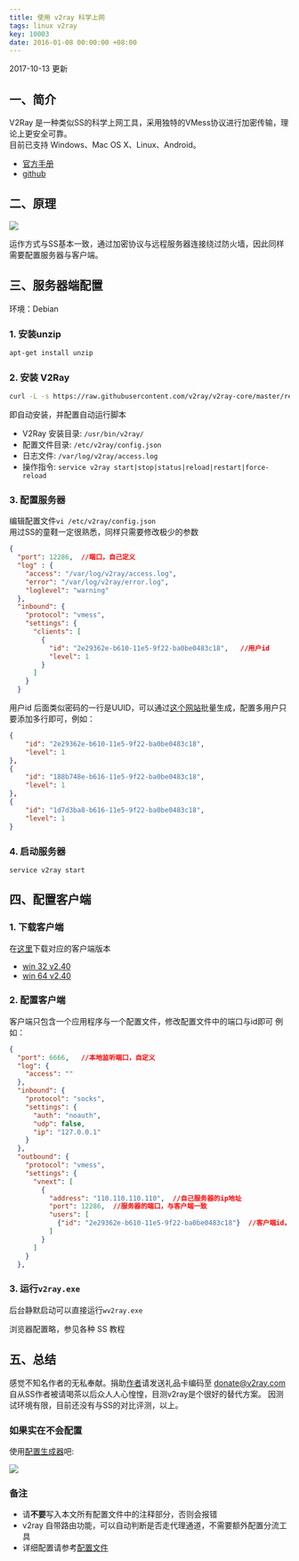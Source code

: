 ```yaml
---
title: 使用 v2ray 科学上网
tags: linux v2ray
key: 10003
date: 2016-01-08 00:00:00 +08:00
---
```


2017-10-13 更新

## 一、简介
V2Ray 是一种类似SS的科学上网工具，采用独特的VMess协议进行加密传输，理论上更安全可靠。  
目前已支持 Windows、Mac OS X、Linux、Android。

- [官方手册](https://www.v2ray.com/)
- [github](https://github.com/v2ray/v2ray.github.io/wiki)

## 二、原理

![](http://k162.space/post_img/17-10-13/37308752.jpg)

运作方式与SS基本一致，通过加密协议与远程服务器连接绕过防火墙，因此同样需要配置服务器与客户端。

## 三、服务器端配置

环境：Debian

<!--more-->

### 1. 安装unzip

```bash
apt-get install unzip
```

### 2. 安装 V2Ray

```bash
curl -L -s https://raw.githubusercontent.com/v2ray/v2ray-core/master/release/install-release.sh | bash
```

即自动安装，并配置自动运行脚本
- V2Ray 安装目录: `/usr/bin/v2ray/`
- 配置文件目录: `/etc/v2ray/config.json`
- 日志文件: `/var/log/v2ray/access.log`
- 操作指令: `service v2ray start|stop|status|reload|restart|force-reload`

### 3. 配置服务器

编辑配置文件`vi /etc/v2ray/config.json`  
用过SS的童鞋一定很熟悉，同样只需要修改极少的参数

```json
{
  "port": 12286,  //端口，自己定义
  "log" : {
    "access": "/var/log/v2ray/access.log",
    "error": "/var/log/v2ray/error.log",
    "loglevel": "warning"
  },
  "inbound": {
    "protocol": "vmess",
    "settings": {
      "clients": [
        {
          "id": "2e29362e-b610-11e5-9f22-ba0be0483c18",   //用户id
          "level": 1
        }
      ]
    }
  }
```

用户id 后面类似密码的一行是UUID，可以通过[这个网站](https://www.uuidgenerator.net/)批量生成，配置多用户只要添加多行即可，例如：

```json
{
    "id": "2e29362e-b610-11e5-9f22-ba0be0483c18",
    "level": 1
},
{
    "id": "188b748e-b616-11e5-9f22-ba0be0483c18",
    "level": 1
},
{
    "id": "1d7d3ba8-b616-11e5-9f22-ba0be0483c18",
    "level": 1
}
```

### 4. 启动服务器
`service v2ray start`


## 四、配置客户端
### 1. 下载客户端
在[这里](https://github.com/v2ray/v2ray-core/releases)下载对应的客户端版本

- [win 32 v2.40](https://github.com/v2ray/v2ray-core/releases/download/v2.40/v2ray-windows-32.zip)
- [win 64 v2.40](https://github.com/v2ray/v2ray-core/releases/download/v2.40/v2ray-windows-64.zip)

### 2. 配置客户端
客户端只包含一个应用程序与一个配置文件，修改配置文件中的端口与id即可
例如：

```json
{
  "port": 6666,   //本地监听端口，自定义
  "log": {
    "access": ""
  },
  "inbound": {
    "protocol": "socks",
    "settings": {
      "auth": "noauth",
      "udp": false,
      "ip": "127.0.0.1"
    }
  },
  "outbound": {
    "protocol": "vmess",
    "settings": {
      "vnext": [
        {
          "address": "110.110.110.110",  //自己服务器的ip地址
          "port": 12286,  //服务器的端口，与客户端一致
          "users": [
            {"id": "2e29362e-b610-11e5-9f22-ba0be0483c18"}  //客户端id，与服务器端一致
          ]
        }
      ]
    }
  },
```

### 3. 运行`v2ray.exe`
后台静默启动可以直接运行`wv2ray.exe`

浏览器配置略，参见各种 SS 教程

## 五、总结
感觉不知名作者的无私奉献。捐助[作者](https://www.v2ray.com/#a=donate-zh-cn)请发送礼品卡编码至 donate@v2ray.com
自从SS作者被请喝茶以后众人人心惶惶，目测v2ray是个很好的替代方案。
因测试环境有限，目前还没有与SS的对比评测，以上。

### 如果实在不会配置
使用[配置生成器](https://htfy96.github.io/v2ray-config-gen/)吧:

![](http://k162.space/post_img/17-10-13/52183059.jpg)

### 备注
- 请**不要**写入本文所有配置文件中的注释部分，否则会报错
- v2ray 自带路由功能，可以自动判断是否走代理通道，不需要额外配置分流工具
- 详细配置请参考[配置文件](https://www.v2ray.com/chapter_02/)
